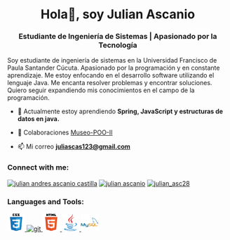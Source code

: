 <h1 align="center">Hola👋, soy Julian Ascanio</h1>
<h3 align="center">Estudiante de Ingeniería de Sistemas | Apasionado por la Tecnología</h3>

Soy estudiante de ingeniería de sistemas en la Universidad Francisco de Paula Santander Cúcuta. Apasionado por la programación y en constante aprendizaje. Me estoy enfocando en el desarrollo software utilizando el lenguaje Java. Me encanta resolver problemas y encontrar soluciones. Quiero seguir expandiendo mis conocimientos en el campo de la programación. 

- 🌱 Actualmente estoy aprendiendo **Spring, JavaScript y estructuras de datos en java.**

- 👯 Colaboraciones [Museo-POO-II](https://github.com/Arguellis17/Museo-POO-II)

- 📫 Mi correo **juliascas123@gmail.com**

<h3 align="left">Connect with me:</h3>
<p align="left">
<a href="https://linkedin.com/in/julian andres ascanio castilla" target="blank"><img align="center" src="https://raw.githubusercontent.com/rahuldkjain/github-profile-readme-generator/master/src/images/icons/Social/linked-in-alt.svg" alt="julian andres ascanio castilla" height="30" width="40" /></a>
<a href="https://fb.com/julian ascanio" target="blank"><img align="center" src="https://raw.githubusercontent.com/rahuldkjain/github-profile-readme-generator/master/src/images/icons/Social/facebook.svg" alt="julian ascanio" height="30" width="40" /></a>
<a href="https://instagram.com/julian_asc28" target="blank"><img align="center" src="https://raw.githubusercontent.com/rahuldkjain/github-profile-readme-generator/master/src/images/icons/Social/instagram.svg" alt="julian_asc28" height="30" width="40" /></a>
</p>

<h3 align="left">Languages and Tools:</h3>
<p align="left"> <a href="https://www.w3schools.com/css/" target="_blank" rel="noreferrer"> <img src="https://raw.githubusercontent.com/devicons/devicon/master/icons/css3/css3-original-wordmark.svg" alt="css3" width="40" height="40"/> </a> <a href="https://git-scm.com/" target="_blank" rel="noreferrer"> <img src="https://www.vectorlogo.zone/logos/git-scm/git-scm-icon.svg" alt="git" width="40" height="40"/> </a> <a href="https://www.w3.org/html/" target="_blank" rel="noreferrer"> <img src="https://raw.githubusercontent.com/devicons/devicon/master/icons/html5/html5-original-wordmark.svg" alt="html5" width="40" height="40"/> </a> <a href="https://www.java.com" target="_blank" rel="noreferrer"> <img src="https://raw.githubusercontent.com/devicons/devicon/master/icons/java/java-original.svg" alt="java" width="40" height="40"/> </a> <a href="https://www.mysql.com/" target="_blank" rel="noreferrer"> <img src="https://raw.githubusercontent.com/devicons/devicon/master/icons/mysql/mysql-original-wordmark.svg" alt="mysql" width="40" height="40"/> </a> </p>
